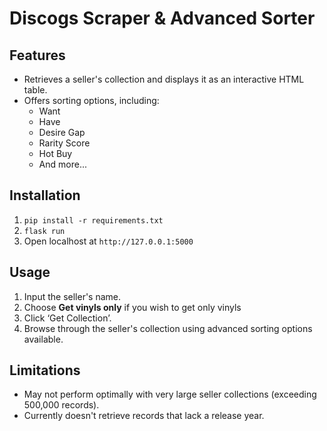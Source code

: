 # Discogs Scraper & Advanced Sorter

## Features

- Retrieves a seller's collection and displays it as an interactive HTML table.
- Offers sorting options, including:
  - Want
  - Have
  - Desire Gap
  - Rarity Score
  - Hot Buy
  - And more...

## Installation

1. `pip install -r requirements.txt`
2. `flask run`
3. Open localhost at `http://127.0.0.1:5000`

## Usage

1. Input the seller's name.
2. Choose **Get vinyls only** if you wish to get only vinyls
3. Click ‘Get Collection’.
4. Browse through the seller's collection using advanced sorting options available.

## Limitations

- May not perform optimally with very large seller collections (exceeding 500,000 records).
- Currently doesn't retrieve records that lack a release year.
